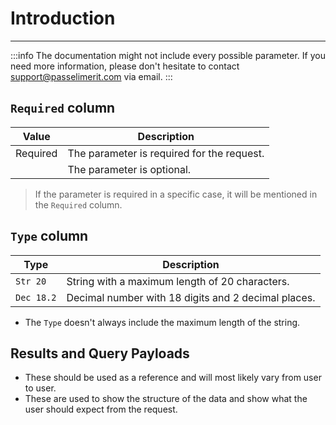 # Introduction 
---

:::info
The documentation might not include every possible parameter. If you need more information, please don't hesitate to contact [support@passelimerit.com](mailto:support@passelimerit.com) via email.
:::

## `Required` column

|Value|Description|
|-----|-----------|
|Required|The parameter is required for the request.|
||The parameter is optional.|
> If the parameter is required in a specific case, it will be mentioned in the `Required` column.

## `Type` column

|Type|Description|
|----|-----------|
|`Str 20`|String with a maximum length of 20 characters.|
|`Dec 18.2`|Decimal number with 18 digits and 2 decimal places.|

- The `Type` doesn't always include the maximum length of the string.

## Results and Query Payloads
- These should be used as a reference and will most likely vary from user to user.
- These are used to show the structure of the data and show what the user should expect from the request.